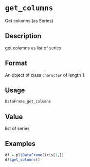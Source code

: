 # `get_columns`

Get columns (as Series)

## Description

get columns as list of series

## Format

An object of class `character` of length 1.

## Usage

```r
DataFrame_get_columns
```

## Value

list of series

## Examples

```r
df = pl$DataFrame(iris[1,])
df$get_columns()
```


